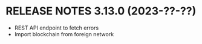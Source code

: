 # RELEASE NOTES 3.13.0 (2023-??-??)

* REST API endpoint to fetch errors
* Import blockchain from foreign network
